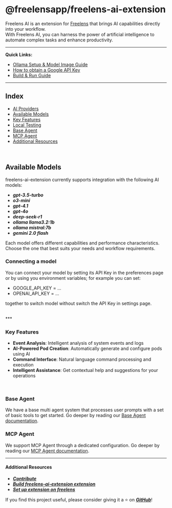 # @freelensapp/freelens-ai-extension
Freelens AI is an extension for [Freelens](https://freelens.app) that brings AI capabilities directly into your workflow.<br />
With Freelens AI, you can harness the power of artificial intelligence to automate complex tasks and enhance productivity.

---

**Quick Links:**
- [Ollama Setup & Model Image Guide](./docs/OLLAMA.md)
- [How to obtain a Google API Key](./docs/GOOGLE_API_KEY.md)
- [Build & Run Guide](./docs/BUILD.md)

---

## Index
- [AI Providers](#available-ai-providers)
- [Available Models](#available-models)
- [Key Features](#key-features)
- [Local Testing](#rocket-how-to-test-it-locally)
- [Base Agent](#base-agent)
- [MCP Agent](#mcp-agent)
- [Additional Resources](#other-link)

<br>

## Available Models
freelens-ai-extension currently supports integration with the following AI models:

- ***gpt-3.5-turbo***
- ***o3-mini***
- ***gpt-4.1***
- ***gpt-4o***
- ***deep-seek-r1***
- ***ollama llama3.2:1b***
- ***ollama mistral:7b***
- ***gemini 2.0 flash***

Each model offers different capabilities and performance characteristics. Choose the one that best suits your needs and workflow requirements.

### Connecting a model
You can connect your model by setting its API Key in the preferences page or by using you environment variables;
for example you can set:
- GOOGLE_API_KEY = ...
- OPENAI_API_KEY = ...

together to switch model without switch the API Key in settings page.

<br>
***

### Key Features
- **Event Analysis**: Intelligent analysis of system events and logs
- **AI-Powered Pod Creation**: Automatically generate and configure pods using AI
- **Command Interface**: Natural language command processing and execution
- **Intelligent Assistance**: Get contextual help and suggestions for your operations

<br>

### Base Agent
We have a base multi agent system that processes user prompts with a set of basic tools to get started.
Go deeper by reading our [Base Agent documentation](docs/BASE_AGENT.md).

### MCP Agent
We support MCP Agent through a dedicated configuration.
Go deeper by reading our [MCP Agent documentation](docs/MCP_AGENT.md).

***

#### Additional Resources
- [***Contribute***](CONTRIBUTING.md)
- [***Build freelens-ai-extension extension***](./docs/BUILD.md)
- [***Set up extension on freelens***](./docs/SET_UP_EXTENSION.md)

If you find this project useful, please consider giving it a ⭐️ on [***GitHub***](https://github.com/freelensapp/freelens-ai)!

